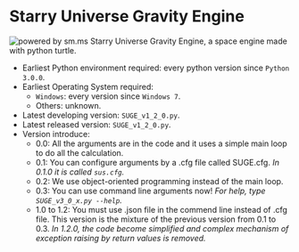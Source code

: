 # Starry Universe Gravity Engine
![powered by sm.ms](https://i.loli.net/2019/12/28/OJKLEFaj3nATWHq.png)
Starry Universe Gravity Engine, a space engine made with python turtle.
- Earliest Python environment required: every python version since `Python 3.0.0`.
- Earliest Operating System required: 
  - `Windows`: every version since `Windows 7`.
  - Others: unknown.
- Latest developing version: `SUGE_v1_2_0.py`.
- Latest released version: `SUGE_v1_2_0.py`.
- Version introduce:
  - 0.0: All the arguments are in the code and it uses a simple main loop to do all the calculation.
  - 0.1: You can configure arguments by a .cfg file called SUGE.cfg. _In 0.1.0 it is called `sus.cfg`._
  - 0.2: We use object-oriented programming instead of the main loop.
  - 0.3: You can use command line arguments now! _For help, type `SUGE_v3_0_x.py --help`._
  - 1.0 to 1.2: You must use .json file in the commend line instead of .cfg file. This version is the mixture of the previous version from 0.1 to 0.3. _In 1.2.0, the code become simplified and complex mechanism of exception raising by return values is removed._
